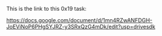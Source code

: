 This is the link to this 0x19 task:

https://docs.google.com/document/d/1mn4RZwANFDGH-JoEViNoP6PHgSYJRZ-y3SRxQzG4mDk/edit?usp=drivesdk
